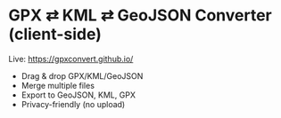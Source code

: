 # GPX ⇄ KML ⇄ GeoJSON Converter (client-side)
Live: https://gpxconvert.github.io/

- Drag & drop GPX/KML/GeoJSON
- Merge multiple files
- Export to GeoJSON, KML, GPX
- Privacy-friendly (no upload)
